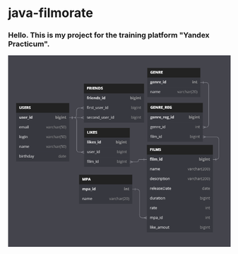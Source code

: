 # java-filmorate

<H3>Hello. This is my project for the training platform "Yandex Practicum".</H3>

<img src="./src/main/resources/map_sql.png">

